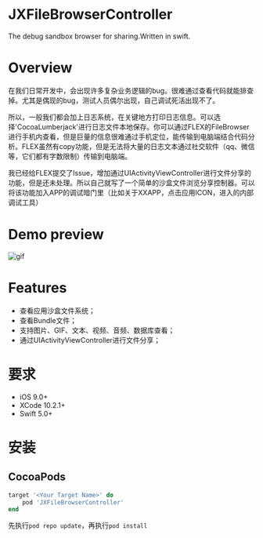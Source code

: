 # JXFileBrowserController
The debug sandbox browser for sharing.Written in swift.

# Overview
在我们日常开发中，会出现许多复杂业务逻辑的bug。很难通过查看代码就能排查掉。尤其是偶现的bug，测试人员偶尔出现，自己调试死活出现不了。

所以，一般我们都会加上日志系统，在关键地方打印日志信息。可以选择'CocoaLumberjack'进行日志文件本地保存。你可以通过FLEX的FileBrowser进行手机内查看，但是巨量的信息很难通过手机定位，能传输到电脑端结合代码分析。FLEX虽然有copy功能，但是无法将大量的日志文本通过社交软件（qq、微信等，它们都有字数限制）传输到电脑端。

我已经给FLEX提交了Issue，增加通过UIActivityViewController进行文件分享的功能，但是还未处理。所以自己就写了一个简单的沙盒文件浏览分享控制器。可以将该功能加入APP的调试暗门里（比如关于XXAPP，点击应用ICON，进入的内部调试工具）

# Demo preview

![gif](https://github.com/pujiaxin33/JXFileBrowserController/blob/master/JXFileBrowserController/Gif/FileBrowser.gif)

# Features

- 查看应用沙盒文件系统；
- 查看Bundle文件；
- 支持图片、GIF、文本、视频、音频、数据库查看；
- 通过UIActivityViewController进行文件分享；

# 要求

- iOS 9.0+
- XCode 10.2.1+
- Swift 5.0+

# 安装

## CocoaPods

```ruby
target '<Your Target Name>' do
    pod 'JXFileBrowserController'
end
```
先执行`pod repo update`，再执行`pod install`






